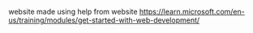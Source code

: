 website made using help from website
https://learn.microsoft.com/en-us/training/modules/get-started-with-web-development/
